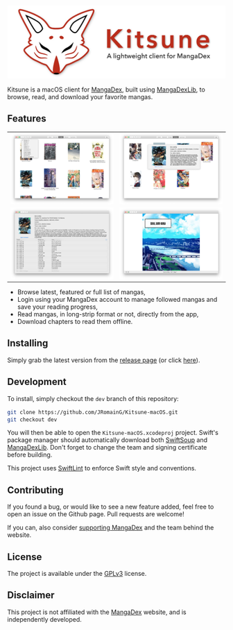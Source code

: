 <p align="center" >
  <img src="Banner.jpg" alt="Kitsune" title="Kitsune">
</p>

Kitsune is a macOS client for [MangaDex](https://mangadex.org), built using [MangaDexLib](https://github.com/JRomainG/MangaDexLib), to browse, read, and download your favorite mangas.

## Features

<table style="border: none">
  <tr style="border: none">
    <td style="border: none"><img src="Screenshots/MangaList.png"></td>
    <td style="border: none"><img src="Screenshots/MangaQuickLook.png"></td>
  </tr>
  <tr style="border: none">
    <td style="border: none"><img src="Screenshots/MangaDetails.png"></td>
    <td style="border: none"><img src="Screenshots/MangaReader.png"></td>
  </tr>
</table>

* Browse latest, featured or full list of mangas,
* Login using your MangaDex account to manage followed mangas and save your reading progress,
* Read mangas, in long-strip format or not, directly from the app,
* Download chapters to read them offline.

## Installing

Simply grab the latest version from the [release page](https://github.com/JRomainG/Kitsune-macOS/releases) (or click [here](https://github.com/JRomainG/Kitsune-macOS/releases/latest/download/Kitsune.app.zip)).

## Development

To install, simply checkout the `dev` branch of this repository:

```bash
git clone https://github.com/JRomainG/Kitsune-macOS.git
git checkout dev
```

You will then be able to open the `Kitsune-macOS.xcodeproj` project. Swift's package manager should automatically download both [SwiftSoup](https://github.com/scinfu/SwiftSoup) and [MangaDexLib](https://github.com/JRomainG/MangaDexLib). Don't forget to change the team and signing certificate before building.

This project uses [SwiftLint](https://github.com/realm/SwiftLint) to enforce Swift style and conventions.

## Contributing

If you found a bug, or would like to see a new feature added, feel free to open an issue on the Github page. Pull requests are welcome!

If you can, also consider [supporting MangaDex](https://mangadex.org/support) and the team behind the website.

## License

The project is available under the [GPLv3](https://www.gnu.org/licenses/gpl-3.0.en.html) license.

## Disclaimer

This project is not affiliated with the [MangaDex](https://mangadex.org/) website, and is independently developed.

